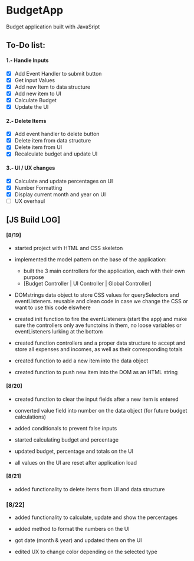 # BudgetApp

Budget application built with JavaSript

## To-Do list:

#### 1.- Handle Inputs

- [x] Add Event Handler to submit button
- [x] Get input Values
- [x] Add new Item to data structure
- [x] Add new item to UI
- [x] Calculate Budget
- [x] Update the UI

#### 2.- Delete Items

- [x] Add event handler to delete button
- [x] Delete item from data structure
- [x] Delete item from UI
- [x] Recalculate budget and update UI

#### 3.- UI / UX changes

- [x] Calculate and update percentages on UI
- [x] Number Formatting
- [x] Display current month and year on UI
- [ ] UX overhaul

## [JS Build LOG]

#### [8/19]

- started project with HTML and CSS skeleton

- implemented the model pattern on the base of the application:

  - built the 3 main controllers for the application, each with their own purpose
  - [Budget Controller | UI Controller | Global Controller]

- DOMstrings data object to store CSS values for querySelectors and eventListeners. reusable and clean code in case we change the CSS or want to use this code elswhere

- created init function to fire the eventListeners (start the app) and make sure the controllers only ave functoins in them, no loose variables or eventListeners lurking at the bottom

- created function controllers and a proper data structure to accept and store all expenses and incomes, as well as their corresponding totals

- created function to add a new item into the data object

- created function to push new item into the DOM as an HTML string

#### [8/20]

- created function to clear the input fields after a new item is entered

- converted value field into number on the data object (for future budget calculations)

- added conditionals to prevent false inputs

- started calculating budget and percentage

- updated budget, percentage and totals on the UI

- all values on the UI are reset after application load

#### [8/21]

- added functionality to delete items from UI and data structure

### [8/22]

- added functionality to calculate, update and show the percentages

- added method to format the numbers on the UI

- got date (month & year) and updated them on the UI

- edited UX to change color depending on the selected type
